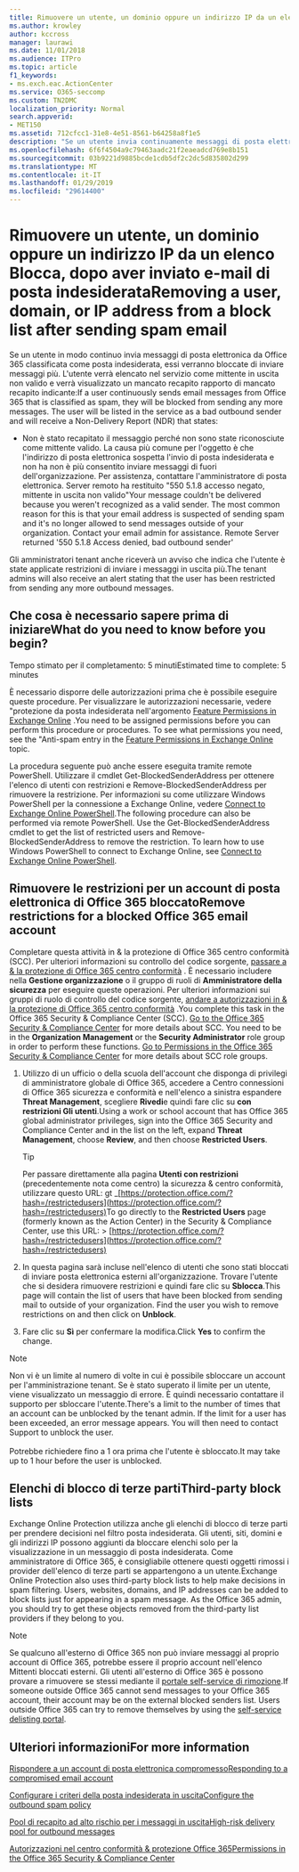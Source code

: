 ```yaml
---
title: Rimuovere un utente, un dominio oppure un indirizzo IP da un elenco Blocca, dopo aver inviato e-mail di posta indesiderata
ms.author: krowley
author: kccross
manager: laurawi
ms.date: 11/01/2018
ms.audience: ITPro
ms.topic: article
f1_keywords:
- ms.exch.eac.ActionCenter
ms.service: O365-seccomp
ms.custom: TN2DMC
localization_priority: Normal
search.appverid:
- MET150
ms.assetid: 712cfcc1-31e8-4e51-8561-b64258a8f1e5
description: "Se un utente invia continuamente messaggi di posta elettronica da Office 365 che vengono classificati come posta indesiderata, l'invio di messaggi da tale utente verrà bloccato. "
ms.openlocfilehash: 6f6f4504a9c79463aadc21f2eaeadcd769e8b151
ms.sourcegitcommit: 03b9221d9885bcde1cdb5df2c2dc5d835802d299
ms.translationtype: MT
ms.contentlocale: it-IT
ms.lasthandoff: 01/29/2019
ms.locfileid: "29614400"
---
```

# <a name="removing-a-user-domain-or-ip-address-from-a-block-list-after-sending-spam-email"></a><span data-ttu-id="7012d-103">Rimuovere un utente, un dominio oppure un indirizzo IP da un elenco Blocca, dopo aver inviato e-mail di posta indesiderata</span><span class="sxs-lookup"><span data-stu-id="7012d-103">Removing a user, domain, or IP address from a block list after sending spam email</span></span>

<span data-ttu-id="7012d-p101">Se un utente in modo continuo invia messaggi di posta elettronica da Office 365 classificata come posta indesiderata, essi verranno bloccate di inviare messaggi più. L'utente verrà elencato nel servizio come mittente in uscita non valido e verrà visualizzato un mancato recapito rapporto di mancato recapito indicante:</span><span class="sxs-lookup"><span data-stu-id="7012d-p101">If a user continuously sends email messages from Office 365 that is classified as spam, they will be blocked from sending any more messages. The user will be listed in the service as a bad outbound sender and will receive a Non-Delivery Report (NDR) that states:</span></span>

- <span data-ttu-id="7012d-p102">Non è stato recapitato il messaggio perché non sono state riconosciute come mittente valido. La causa più comune per l'oggetto è che l'indirizzo di posta elettronica sospetta l'invio di posta indesiderata e non ha non è più consentito inviare messaggi di fuori dell'organizzazione. Per assistenza, contattare l'amministratore di posta elettronica.  Server remoto ha restituito "550 5.1.8 accesso negato, mittente in uscita non valido"</span><span class="sxs-lookup"><span data-stu-id="7012d-p102">Your message couldn't be delivered because you weren't recognized as a valid sender. The most common reason for this is that your email address is suspected of sending spam and it's no longer allowed to send messages outside of your organization. Contact your email admin for assistance.  Remote Server returned '550 5.1.8 Access denied, bad outbound sender'</span></span>

<span data-ttu-id="7012d-110">Gli amministratori tenant anche riceverà un avviso che indica che l'utente è state applicate restrizioni di inviare i messaggi in uscita più.</span><span class="sxs-lookup"><span data-stu-id="7012d-110">The tenant admins will also receive an alert stating that the user has been restricted from sending any more outbound messages.</span></span>

## <a name="what-do-you-need-to-know-before-you-begin"></a><span data-ttu-id="7012d-111">Che cosa è necessario sapere prima di iniziare</span><span class="sxs-lookup"><span data-stu-id="7012d-111">What do you need to know before you begin?</span></span>
<span data-ttu-id="7012d-112"><a name="sectionSection0"> </a></span><span class="sxs-lookup"><span data-stu-id="7012d-112"></span></span>

<span data-ttu-id="7012d-113">Tempo stimato per il completamento: 5 minuti</span><span class="sxs-lookup"><span data-stu-id="7012d-113">Estimated time to complete: 5 minutes</span></span>
  
<span data-ttu-id="7012d-p103">È necessario disporre delle autorizzazioni prima che è possibile eseguire queste procedure. Per visualizzare le autorizzazioni necessarie, vedere "protezione da posta indesiderata nell'argomento [Feature Permissions in Exchange Online](http://technet.microsoft.com/library/15073ce1-0917-403b-8839-02a2ebc96e16.aspx) .</span><span class="sxs-lookup"><span data-stu-id="7012d-p103">You need to be assigned permissions before you can perform this procedure or procedures. To see what permissions you need, see the "Anti-spam entry in the [Feature Permissions in Exchange Online](http://technet.microsoft.com/library/15073ce1-0917-403b-8839-02a2ebc96e16.aspx) topic.</span></span>

<span data-ttu-id="7012d-p104">La procedura seguente può anche essere eseguita tramite remote PowerShell. Utilizzare il cmdlet Get-BlockedSenderAddress per ottenere l'elenco di utenti con restrizioni e Remove-BlockedSenderAddress per rimuovere la restrizione. Per informazioni su come utilizzare Windows PowerShell per la connessione a Exchange Online, vedere [Connect to Exchange Online PowerShell](https://go.microsoft.com/fwlink/p/?linkid=396554).</span><span class="sxs-lookup"><span data-stu-id="7012d-p104">The following procedure can also be performed via remote PowerShell. Use the Get-BlockedSenderAddress cmdlet to get the list of restricted users and Remove-BlockedSenderAddress to remove the restriction. To learn how to use Windows PowerShell to connect to Exchange Online, see [Connect to Exchange Online PowerShell](https://go.microsoft.com/fwlink/p/?linkid=396554).</span></span>

## <a name="remove-restrictions-for-a-blocked-office-365-email-account"></a><span data-ttu-id="7012d-119">Rimuovere le restrizioni per un account di posta elettronica di Office 365 bloccato</span><span class="sxs-lookup"><span data-stu-id="7012d-119">Remove restrictions for a blocked Office 365 email account</span></span>

<span data-ttu-id="7012d-p105">Completare questa attività in & la protezione di Office 365 centro conformità (SCC). Per ulteriori informazioni su controllo del codice sorgente, [passare a & la protezione di Office 365 centro conformità](go-to-the-securitycompliance-center.md) . È necessario includere nella **Gestione organizzazione** o il gruppo di ruoli di **Amministratore della sicurezza** per eseguire queste operazioni. Per ulteriori informazioni sui gruppi di ruolo di controllo del codice sorgente, [andare a autorizzazioni in & la protezione di Office 365 centro conformità](permissions-in-the-security-and-compliance-center.md) .</span><span class="sxs-lookup"><span data-stu-id="7012d-p105">You complete this task in the Office 365 Security & Compliance Center (SCC). [Go to the Office 365 Security & Compliance Center](go-to-the-securitycompliance-center.md) for more details about SCC. You need to be in the **Organization Management** or the **Security Administrator** role group in order to perform these functions. [Go to Permissions in the Office 365 Security & Compliance Center](permissions-in-the-security-and-compliance-center.md) for more details about SCC role groups.</span></span>

1. <span data-ttu-id="7012d-124">Utilizzo di un ufficio o della scuola dell'account che disponga di privilegi di amministratore globale di Office 365, accedere a Centro connessioni di Office 365 sicurezza e conformità e nell'elenco a sinistra espandere **Threat Management**, scegliere **Rivedi**e quindi fare clic su **con restrizioni Gli utenti**.</span><span class="sxs-lookup"><span data-stu-id="7012d-124">Using a work or school account that has Office 365 global administrator privileges, sign into the Office 365 Security and Compliance Center and in the list on the left, expand **Threat Management**, choose **Review**, and then choose **Restricted Users**.</span></span>
    
    > [!TIP]
    > <span data-ttu-id="7012d-125">Per passare direttamente alla pagina **Utenti con restrizioni** (precedentemente nota come centro) la sicurezza &amp; centro conformità, utilizzare questo URL: gt _[https://protection.office.com/?hash=/restrictedusers](https://protection.office.com/?hash=/restrictedusers)</span><span class="sxs-lookup"><span data-stu-id="7012d-125">To go directly to the **Restricted Users** page (formerly known as the Action Center) in the Security &amp; Compliance Center, use this URL: > [https://protection.office.com/?hash=/restrictedusers](https://protection.office.com/?hash=/restrictedusers)</span></span>

2. <span data-ttu-id="7012d-p106">In questa pagina sarà incluse nell'elenco di utenti che sono stati bloccati di inviare posta elettronica esterni all'organizzazione.  Trovare l'utente che si desidera rimuovere restrizioni e quindi fare clic su **Sblocca**.</span><span class="sxs-lookup"><span data-stu-id="7012d-p106">This page will contain the list of users that have been blocked from sending mail to outside of your organization.  Find the user you wish to remove restrictions on and then click on **Unblock**.</span></span>

3. <span data-ttu-id="7012d-128">Fare clic su **Sì** per confermare la modifica.</span><span class="sxs-lookup"><span data-stu-id="7012d-128">Click **Yes** to confirm the change.</span></span> 
    
> [!NOTE]
> <span data-ttu-id="7012d-p107">Non vi è un limite al numero di volte in cui è possibile sbloccare un account per l'amministrazione tenant. Se è stato superato il limite per un utente, viene visualizzato un messaggio di errore. È quindi necessario contattare il supporto per sbloccare l'utente.</span><span class="sxs-lookup"><span data-stu-id="7012d-p107">There's a limit to the number of times that an account can be unblocked by the tenant admin. If the limit for a user has been exceeded, an error message appears. You will then need to contact Support to unblock the user.</span></span></br></br> <span data-ttu-id="7012d-131">Potrebbe richiedere fino a 1 ora prima che l'utente è sbloccato.</span><span class="sxs-lookup"><span data-stu-id="7012d-131">It may take up to 1 hour before the user is unblocked.</span></span>
  
## <a name="third-party-block-lists"></a><span data-ttu-id="7012d-132">Elenchi di blocco di terze parti</span><span class="sxs-lookup"><span data-stu-id="7012d-132">Third-party block lists</span></span>

<span data-ttu-id="7012d-p108">Exchange Online Protection utilizza anche gli elenchi di blocco di terze parti per prendere decisioni nel filtro posta indesiderata. Gli utenti, siti, domini e gli indirizzi IP possono aggiunti da bloccare elenchi solo per la visualizzazione in un messaggio di posta indesiderata. Come amministratore di Office 365, è consigliabile ottenere questi oggetti rimossi i provider dell'elenco di terze parti se appartengono a un utente.</span><span class="sxs-lookup"><span data-stu-id="7012d-p108">Exchange Online Protection also uses third-party block lists to help make decisions in spam filtering. Users, websites, domains, and IP addresses can be added to block lists just for appearing in a spam message. As the Office 365 admin, you should try to get these objects removed from the third-party list providers if they belong to you.</span></span>

> [!NOTE]
> <span data-ttu-id="7012d-p109">Se qualcuno all'esterno di Office 365 non può inviare messaggi al proprio account di Office 365, potrebbe essere il proprio account nell'elenco Mittenti bloccati esterni. Gli utenti all'esterno di Office 365 è possono provare a rimuovere se stessi mediante il [portale self-service di rimozione](https://docs.microsoft.com/en-us/office365/SecurityCompliance/use-the-delist-portal-to-remove-yourself-from-the-office-365-blocked-senders-lis).</span><span class="sxs-lookup"><span data-stu-id="7012d-p109">If someone outside Office 365 cannot send messages to your Office 365 account, their account may be on the external blocked senders list. Users outside Office 365 can try to remove themselves by using the [self-service delisting portal](https://docs.microsoft.com/en-us/office365/SecurityCompliance/use-the-delist-portal-to-remove-yourself-from-the-office-365-blocked-senders-lis).</span></span> 

## <a name="for-more-information"></a><span data-ttu-id="7012d-138">Ulteriori informazioni</span><span class="sxs-lookup"><span data-stu-id="7012d-138">For more information</span></span>

[<span data-ttu-id="7012d-139">Rispondere a un account di posta elettronica compromesso</span><span class="sxs-lookup"><span data-stu-id="7012d-139">Responding to a compromised email account</span></span>](responding-to-a-compromised-email-account.md)

[<span data-ttu-id="7012d-140">Configurare i criteri della posta indesiderata in uscita</span><span class="sxs-lookup"><span data-stu-id="7012d-140">Configure the outbound spam policy</span></span>](configure-the-outbound-spam-policy.md)
  
[<span data-ttu-id="7012d-141">Pool di recapito ad alto rischio per i messaggi in uscita</span><span class="sxs-lookup"><span data-stu-id="7012d-141">High-risk delivery pool for outbound messages</span></span>](high-risk-delivery-pool-for-outbound-messages.md)

[<span data-ttu-id="7012d-142">Autorizzazioni nel centro conformità & protezione Office 365</span><span class="sxs-lookup"><span data-stu-id="7012d-142">Permissions in the Office 365 Security & Compliance Center</span></span>](permissions-in-the-security-and-compliance-center.md)

  

